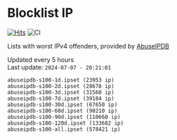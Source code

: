 # Blocklist IP

[![Hits](https://hits.seeyoufarm.com/api/count/incr/badge.svg?url=https%3A%2F%2Fgithub.com%2Fborestad%2Fblocklist-ip%2F&count_bg=%2379C83D&title_bg=%23555555&icon=&icon_color=%23E7E7E7&title=hits&edge_flat=false)](https://hits.seeyoufarm.com)  ![CI](https://img.shields.io/github/workflow/status/borestad/blocklist-ip/CI?style=flat-square)

Lists with worst IPv4 offenders, provided by [AbuseIPDB](https://www.abuseipdb.com/)

<!-- FOOTER-PLACEHOLDER -->
Updated every 5 hours<br>
Last update: `2024-07-07 - 20:21:01`
```
abuseipdb-s100-1d.ipset (23953 ip)
abuseipdb-s100-2d.ipset (28678 ip)
abuseipdb-s100-3d.ipset (31560 ip)
abuseipdb-s100-7d.ipset (39184 ip)
abuseipdb-s100-30d.ipset (67650 ip)
abuseipdb-s100-60d.ipset (90210 ip)
abuseipdb-s100-90d.ipset (110660 ip)
abuseipdb-s100-120d.ipset (133682 ip)
abuseipdb-s100-all.ipset (578421 ip)
```
